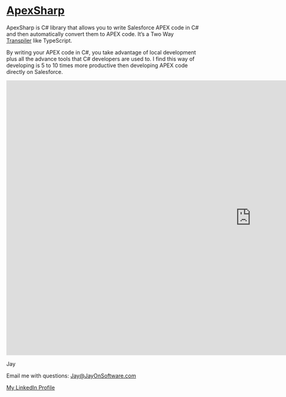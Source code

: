 # [ApexSharp](https://github.com/jayonsoftware/apexsharp)


ApexSharp is C# library that allows you to write Salesforce APEX code in C# and then automatically convert them to APEX code. It’s a Two Way [Transpiler](https://en.wikipedia.org/wiki/Source-to-source_compiler) like TypeScript. 

By writing your APEX code in C#, you take advantage of local development plus all the advance tools that C# developers are used to. I find this way of developing is 5 to 10 times more productive then developing APEX code directly on Salesforce. 


<iframe src="https://player.vimeo.com/video/224927838" width="1280" height="720" frameborder="0" webkitallowfullscreen mozallowfullscreen allowfullscreen></iframe>




Jay

Email me with questions: <Jay@JayOnSoftware.com>  

[My LinkedIn Profile](https://www.linkedin.com/in/jayonsoftware/)

